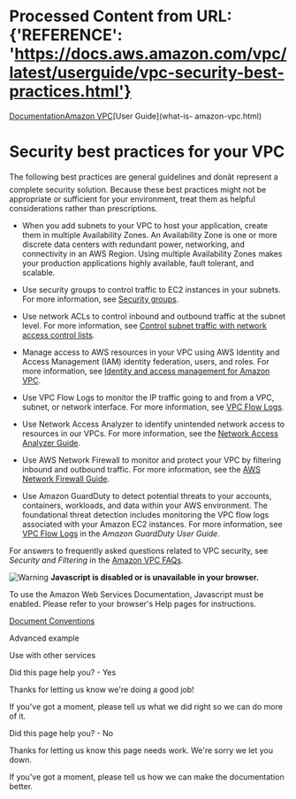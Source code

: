 # Processed Content from URL: {'REFERENCE': 'https://docs.aws.amazon.com/vpc/latest/userguide/vpc-security-best-practices.html'}

[](/pdfs/vpc/latest/userguide/vpc-ug.pdf#vpc-security-best-practices "Open
PDF")

[Documentation](/index.html)[Amazon VPC](/vpc/index.html)[User Guide](what-is-
amazon-vpc.html)

# Security best practices for your VPC

The following best practices are general guidelines and donât represent a
complete security solution. Because these best practices might not be
appropriate or sufficient for your environment, treat them as helpful
considerations rather than prescriptions.

  * When you add subnets to your VPC to host your application, create them in multiple Availability Zones. An Availability Zone is one or more discrete data centers with redundant power, networking, and connectivity in an AWS Region. Using multiple Availability Zones makes your production applications highly available, fault tolerant, and scalable.

  * Use security groups to control traffic to EC2 instances in your subnets. For more information, see [Security groups](./vpc-security-groups.html).

  * Use network ACLs to control inbound and outbound traffic at the subnet level. For more information, see [Control subnet traffic with network access control lists](./vpc-network-acls.html).

  * Manage access to AWS resources in your VPC using AWS Identity and Access Management (IAM) identity federation, users, and roles. For more information, see [Identity and access management for Amazon VPC](./security-iam.html).

  * Use VPC Flow Logs to monitor the IP traffic going to and from a VPC, subnet, or network interface. For more information, see [VPC Flow Logs](./flow-logs.html).

  * Use Network Access Analyzer to identify unintended network access to resources in our VPCs. For more information, see the [Network Access Analyzer Guide](https://docs.aws.amazon.com/vpc/latest/network-access-analyzer/).

  * Use AWS Network Firewall to monitor and protect your VPC by filtering inbound and outbound traffic. For more information, see the [AWS Network Firewall Guide](https://docs.aws.amazon.com/network-firewall/latest/developerguide/).

  * Use Amazon GuardDuty to detect potential threats to your accounts, containers, workloads, and data within your AWS environment. The foundational threat detection includes monitoring the VPC flow logs associated with your Amazon EC2 instances. For more information, see [VPC Flow Logs](https://docs.aws.amazon.com/guardduty/latest/ug/guardduty_data-sources.html#guardduty_vpc) in the _Amazon GuardDuty User Guide_.

For answers to frequently asked questions related to VPC security, see
_Security and Filtering_ in the [Amazon VPC
FAQs](https://aws.amazon.com/vpc/faqs/).

![Warning](https://d1ge0kk1l5kms0.cloudfront.net/images/G/01/webservices/console/warning.png)
**Javascript is disabled or is unavailable in your browser.**

To use the Amazon Web Services Documentation, Javascript must be enabled.
Please refer to your browser's Help pages for instructions.

[Document Conventions](/general/latest/gr/docconventions.html)

Advanced example

Use with other services

Did this page help you? - Yes

Thanks for letting us know we're doing a good job!

If you've got a moment, please tell us what we did right so we can do more of
it.

Did this page help you? - No

Thanks for letting us know this page needs work. We're sorry we let you down.

If you've got a moment, please tell us how we can make the documentation
better.

